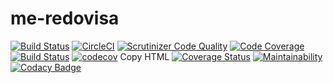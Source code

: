 # me-redovisa

[![Build Status](https://travis-ci.org/guni12/me-redovisa.svg?branch=master)](https://travis-ci.org/guni12/me-redovisa)
[![CircleCI](https://circleci.com/gh/guni12/me-redovisa.svg?style=svg)](https://circleci.com/gh/guni12/me-redovisa)
[![Scrutinizer Code Quality](https://scrutinizer-ci.com/g/guni12/me-redovisa/badges/quality-score.png?b=master)](https://scrutinizer-ci.com/g/guni12/me-redovisa/?branch=master)
[![Code Coverage](https://scrutinizer-ci.com/g/guni12/me-redovisa/badges/coverage.png?b=master)](https://scrutinizer-ci.com/g/guni12/me-redovisa/?branch=master)
[![Build Status](https://scrutinizer-ci.com/g/guni12/me-redovisa/badges/build.png?b=master)](https://scrutinizer-ci.com/g/guni12/me-redovisa/build-status/master)
[![codecov](https://codecov.io/gh/guni12/me-redovisa/branch/master/graph/badge.svg)](https://codecov.io/gh/guni12/me-redovisa)
 Copy HTML
 [![Coverage Status](https://coveralls.io/repos/github/guni12/me-redovisa/badge.svg?branch=master)](https://coveralls.io/github/guni12/me-redovisa?branch=master)
 [![Maintainability](https://api.codeclimate.com/v1/badges/6ad0c8cd16941ac771ab/maintainability)](https://codeclimate.com/github/guni12/me-redovisa/maintainability)
 [![Codacy Badge](https://api.codacy.com/project/badge/Grade/9411c018551d4c458af2e4d88b401f55)](https://www.codacy.com/app/guni12/me-redovisa?utm_source=github.com&amp;utm_medium=referral&amp;utm_content=guni12/me-redovisa&amp;utm_campaign=Badge_Grade)